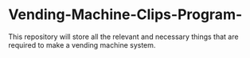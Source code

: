# Vending-Machine-Clips-Program-
This repository will store all the relevant and necessary things that are required to make a vending machine system. 

